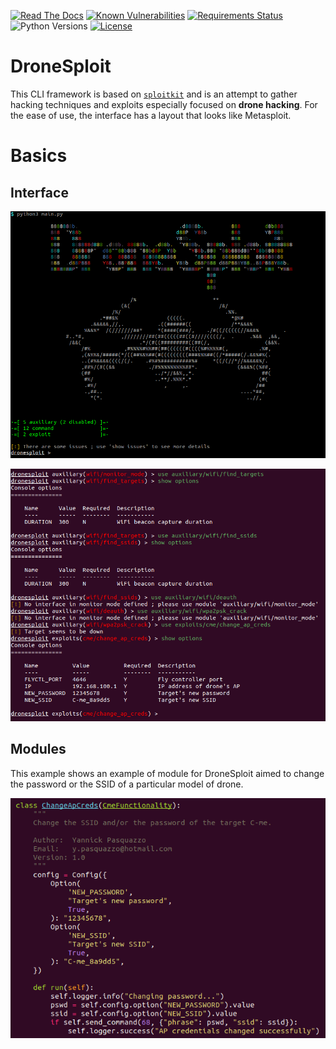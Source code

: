 [![Read The Docs](https://readthedocs.org/projects/dronesploit/badge/?version=latest)](https://dronesploit.readthedocs.io/en/latest/?badge=latest)
[![Known Vulnerabilities](https://snyk.io/test/github/dhondta/dronesploit/badge.svg?targetFile=requirements.txt)](https://snyk.io/test/github/dhondta/dronesploit?targetFile=requirements.txt)
[![Requirements Status](https://requires.io/github/dhondta/dronesploit/requirements.svg?branch=master)](https://requires.io/github/dhondta/dronesploit/requirements/?branch=master)
![Python Versions](https://img.shields.io/badge/python-3.5%20|%203.6%20|%203.7%20|%203.8-blue.svg)
[![License](https://img.shields.io/badge/license-AGPL%20v3-lightgrey.svg)](https://github.com/dhondta/dronesploit/blob/master/LICENSE)


# DroneSploit

This CLI framework is based on [`sploitkit`](https://github.com/dhondta/sploitkit) and is an attempt to gather hacking techniques and exploits especially focused on **drone hacking**. For the ease of use, the interface has a layout that looks like Metasploit.

# Basics

## Interface

![DroneSploit](docs/img/dronesploit.png)

![DroneSploit command examples](docs/img/dronesploit-commands.png)

## Modules

This example shows an example of module for DroneSploit aimed to change the password or the SSID of a particular model of drone.

![DroneSploit command examples](docs/img/dronesploit-module.png)
